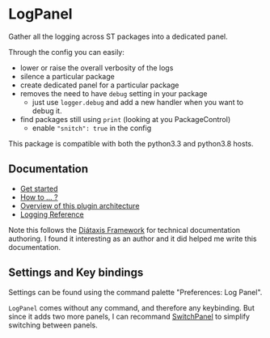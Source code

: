 # LogPanel

Gather all the logging across ST packages into a dedicated panel.

Through the config you can easily:
* lower or raise the overall verbosity of the logs
* silence a particular package
* create dedicated panel for a particular package
* removes the need to have `debug` setting in your package
  - just use `logger.debug` and add a new handler when you want to debug it.
* find packages still using `print` (looking at you PackageControl)
  - enable `"snitch": true` in the config

This package is compatible with both the python3.3 and python3.8 hosts.

## Documentation

* [Get started](docs/1_get_started.md)
* [How to ... ?](docs/2_how_to.md)
* [Overview of this plugin architecture](docs/3_architecture.md)
* [Logging Reference](docs/4_reference.md)

Note this follows the [Diátaxis Framework](https://diataxis.fr/) 
for technical documentation authoring.
I found it interesting as an author and it did helped me write
this documentation.

## Settings and Key bindings

Settings can be found using the command palette "Preferences: Log Panel".

`LogPanel` comes without any command, and therefore any keybinding.
But since it adds two more panels,
I can recommand [SwitchPanel](https://packagecontrol.io/packages/SwitchPanel)
to simplify switching between panels. 
